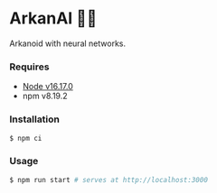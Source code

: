 # ArkanAI 🧱🧠

Arkanoid with neural networks.

### Requires

- [Node v16.17.0](https://nodejs.org/)
- npm v8.19.2

### Installation

```sh
$ npm ci
```

### Usage

```sh
$ npm run start # serves at http://localhost:3000
```
